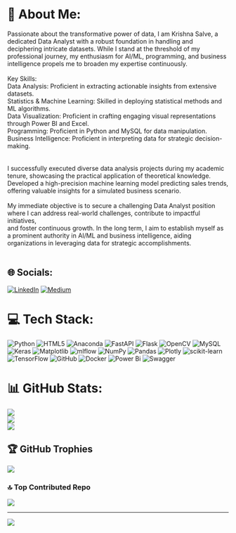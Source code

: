 # 💫 About Me:
Passionate about the transformative power of data, I am Krishna Salve, a dedicated Data Analyst with a robust foundation in handling and deciphering intricate datasets. While I stand at the threshold of my professional journey, my enthusiasm for AI/ML, programming, and business intelligence propels me to broaden my expertise continuously.<br><br>Key Skills:<br>Data Analysis: Proficient in extracting actionable insights from extensive datasets.<br>Statistics & Machine Learning: Skilled in deploying statistical methods and ML algorithms.<br>Data Visualization: Proficient in crafting engaging visual representations through Power BI and Excel.<br>Programming: Proficient in Python and MySQL for data manipulation.<br>Business Intelligence: Proficient in interpreting data for strategic decision-making.<br><br><br>I successfully executed diverse data analysis projects during my academic tenure, showcasing the practical application of theoretical knowledge.<br>Developed a high-precision machine learning model predicting sales trends, offering valuable insights for a simulated business scenario.<br><br>My immediate objective is to secure a challenging Data Analyst position where I can address real-world challenges, contribute to impactful initiatives, <br>and foster continuous growth. In the long term, I aim to establish myself as a prominent authority in AI/ML and business intelligence, aiding organizations in leveraging data for strategic accomplishments.<br><br>


## 🌐 Socials:
[![LinkedIn](https://img.shields.io/badge/LinkedIn-%230077B5.svg?logo=linkedin&logoColor=white)](https://linkedin.com/in/KrishnaSalve) [![Medium](https://img.shields.io/badge/Medium-12100E?logo=medium&logoColor=white)](https://medium.com/@@krishnasalve97) 

# 💻 Tech Stack:
![Python](https://img.shields.io/badge/python-3670A0?style=for-the-badge&logo=python&logoColor=ffdd54) ![HTML5](https://img.shields.io/badge/html5-%23E34F26.svg?style=for-the-badge&logo=html5&logoColor=white) ![Anaconda](https://img.shields.io/badge/Anaconda-%2344A833.svg?style=for-the-badge&logo=anaconda&logoColor=white) ![FastAPI](https://img.shields.io/badge/FastAPI-005571?style=for-the-badge&logo=fastapi) ![Flask](https://img.shields.io/badge/flask-%23000.svg?style=for-the-badge&logo=flask&logoColor=white) ![OpenCV](https://img.shields.io/badge/opencv-%23white.svg?style=for-the-badge&logo=opencv&logoColor=white) ![MySQL](https://img.shields.io/badge/mysql-4479A1.svg?style=for-the-badge&logo=mysql&logoColor=white) ![Keras](https://img.shields.io/badge/Keras-%23D00000.svg?style=for-the-badge&logo=Keras&logoColor=white) ![Matplotlib](https://img.shields.io/badge/Matplotlib-%23ffffff.svg?style=for-the-badge&logo=Matplotlib&logoColor=black) ![mlflow](https://img.shields.io/badge/mlflow-%23d9ead3.svg?style=for-the-badge&logo=numpy&logoColor=blue) ![NumPy](https://img.shields.io/badge/numpy-%23013243.svg?style=for-the-badge&logo=numpy&logoColor=white) ![Pandas](https://img.shields.io/badge/pandas-%23150458.svg?style=for-the-badge&logo=pandas&logoColor=white) ![Plotly](https://img.shields.io/badge/Plotly-%233F4F75.svg?style=for-the-badge&logo=plotly&logoColor=white) ![scikit-learn](https://img.shields.io/badge/scikit--learn-%23F7931E.svg?style=for-the-badge&logo=scikit-learn&logoColor=white) ![TensorFlow](https://img.shields.io/badge/TensorFlow-%23FF6F00.svg?style=for-the-badge&logo=TensorFlow&logoColor=white) ![GitHub](https://img.shields.io/badge/github-%23121011.svg?style=for-the-badge&logo=github&logoColor=white) ![Docker](https://img.shields.io/badge/docker-%230db7ed.svg?style=for-the-badge&logo=docker&logoColor=white) ![Power Bi](https://img.shields.io/badge/power_bi-F2C811?style=for-the-badge&logo=powerbi&logoColor=black) ![Swagger](https://img.shields.io/badge/-Swagger-%23Clojure?style=for-the-badge&logo=swagger&logoColor=white)
# 📊 GitHub Stats:
![](https://github-readme-stats.vercel.app/api?username=KrishnaSalve&theme=dark&hide_border=true&include_all_commits=true&count_private=true)<br/>
![](https://github-readme-streak-stats.herokuapp.com/?user=KrishnaSalve&theme=dark&hide_border=true)<br/>
![](https://github-readme-stats.vercel.app/api/top-langs/?username=KrishnaSalve&theme=dark&hide_border=true&include_all_commits=true&count_private=true&layout=compact)

## 🏆 GitHub Trophies
![](https://github-profile-trophy.vercel.app/?username=KrishnaSalve&theme=radical&no-frame=true&no-bg=false&margin-w=4)

### 🔝 Top Contributed Repo
![](https://github-contributor-stats.vercel.app/api?username=KrishnaSalve&limit=5&theme=dark&combine_all_yearly_contributions=true)

---
[![](https://visitcount.itsvg.in/api?id=KrishnaSalve&icon=0&color=9)](https://visitcount.itsvg.in)

<!-- Proudly created with GPRM ( https://gprm.itsvg.in ) -->
